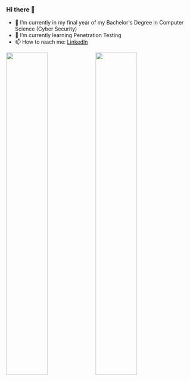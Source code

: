 ### Hi there 👋

- 🔭 I’m currently in my final year of my Bachelor's Degree in Computer Science (Cyber Security)
- 🌱 I’m currently learning Penetration Testing
- 📫 How to reach me: [LinkedIn](https://www.linkedin.com/in/john-aguinaldo-09837a228/?trk=nav_responsive_tab_profile_pic&originalSubdomain=au)

<div align='top'>
<img align='left' width="47%" src="https://github-readme-stats.vercel.app/api?username=ResponserHD&show_icons=true&theme=radical" />
<img align='left' width="47%" src="https://github-readme-stats.vercel.app/api/top-langs/?username=ResponserHD&layout=compact" />
</div>
